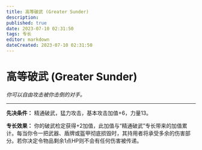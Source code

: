 ```yaml
---
title: 高等破武 (Greater Sunder)
description: 
published: true
date: 2023-07-10 02:31:50
tags: 专长
editor: markdown
dateCreated: 2023-07-10 02:31:50
---
```


# 高等破武 (Greater Sunder)

_你可以自由攻击被你击倒的对手。_

* * *

**先决条件：** 精通破武，猛力攻击，基本攻击加值+6，力量13。

**专长效果：**
你的破武检定获得+2加值，此加值与“精通破武”专长带来的加值累计。每当你令一把武器、盾牌或盔甲彻底损毁时，其持用者将承受多余的伤害部分。若你决定令物品剩余1点HP则不会有任何伤害被传递。

